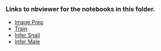 
### Links to nbviewer for the notebooks in this folder.

- [Image Prep](https://nbviewer.jupyter.org/github/cwood1967/LIBPB-1390-Image3C/blob/cjw3/4-Classifier/image_preprocessing.ipynb)
- [Train](https://nbviewer.jupyter.org/github/cwood1967/LIBPB-1390-Image3C/blob/cjw3/4-Classifier/training_the_classifier.ipynb)
- [Infer Snail](https://nbviewer.jupyter.org/github/cwood1967/LIBPB-1390-Image3C/blob/cjw3/4-Classifier/performance_testing.ipynb)
- [Infer Male](https://nbviewer.jupyter.org/github/cwood1967/LIBPB-1390-Image3C/blob/cjw3/4-Classifier/predict_new_dataset.ipynb)